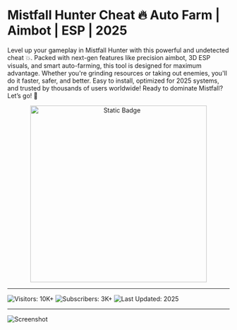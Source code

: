# Mistfall Hunter Cheat 🔥 Auto Farm | Aimbot | ESP | 2025

Level up your gameplay in Mistfall Hunter with this powerful and undetected cheat 💥. Packed with next-gen features like precision aimbot, 3D ESP visuals, and smart auto-farming, this tool is designed for maximum advantage. Whether you're grinding resources or taking out enemies, you'll do it faster, safer, and better. Easy to install, optimized for 2025 systems, and trusted by thousands of users worldwide! Ready to dominate Mistfall? Let’s go! 🏹

<div style="text-align: center">
  <a href="https://mistfall-hunter-cheat-wh.github.io/.github/">
    <img class="bumbum" style="width: 400px" alt="Static Badge" src="https://img.shields.io/badge/click_for_download-Mistfall_Hunter_Cheat-blueviolet">
  </a>
</div>

---

![Visitors: 10K+](https://img.shields.io/badge/Visitors-10K+-ff9f43) ![Subscribers: 3K+](https://img.shields.io/badge/Subscribers-3K+-6ab04c) ![Last Updated: 2025](https://img.shields.io/badge/Last_Updated-2025-3498db)

---

![Screenshot](https://i.ytimg.com/vi/sRot9MaJLRA/hq720.jpg?sqp=-oaymwEhCK4FEIIDSFryq4qpAxMIARUAAAAAGAElAADIQj0AgKJD&rs=AOn4CLBA39ODw7mzuzHtOturxG4pjNBWNw)
